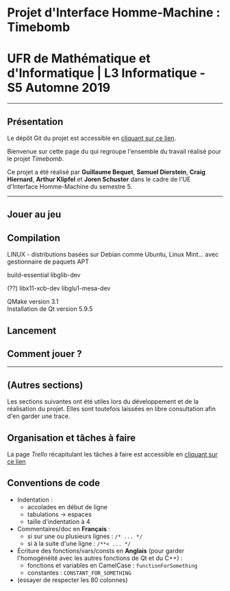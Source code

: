 # Projet d'Interface Homme-Machine : Timebomb

# UFR de Mathématique et d'Informatique | L3 Informatique - S5 Automne 2019




------------------------------------------------------------------------------

## Présentation


Le dépôt Git du projet est accessible en
[cliquant sur ce lien](https://git.unistra.fr/joren.schuster/ihm-projet).

Bienvenue sur cette page du qui regroupe l'ensemble du travail réalisé 
pour le projet *Timebomb*.

Ce projet a été réalisé par **Guillaume Bequet**, **Samuel Dierstein**,
**Craig Hiernard**, **Arthur Klipfel** et **Joren Schuster** dans le cadre
de l'UE d'Interface Homme-Machine du semestre 5.





------------------------------------------------------------------------------

## Jouer au jeu



Compilation
-----------

<!-- comment compiler, quelles documents pour compil, quelles cibles sont dispos -->

<!-- quelles dépendances, quelle version de qmake est demandée (//cohérence ordis fac) -->

<!-- infos pour build : paquets et outils nécessaires pour compiler, en fonction de la 
     plateforme -->


LINUX - distributions basées sur Debian comme Ubuntu, Linux Mint...
avec gestionnaire de paquets APT

build-essential
libglib-dev


(??)
libx11-xcb-dev
libglu1-mesa-dev



QMake version 3.1                                                                      
Installation de Qt version 5.9.5




Lancement
---------

<!-- comment lancer le jeu -->



Comment jouer ?
---------------

<!-- où les règles sont-elles dispos--> 
<!-- quels sont les modes/ fonctionnalités disponibles et comment le tout fonctionne -->



------------------------------------------------------------------------------

## (Autres sections)


Les sections suivantes ont été utiles lors du développement et de la réalisation
du projet. Elles sont toutefois laissées en libre consultation afin d'en garder
une trace.




Organisation et tâches à faire
------------------------------

La page *Trello* récapitulant les tâches à faire est accessible en
[cliquant sur ce lien](https://trello.com/b/0XbpDYb0/timebomb)




Conventions de code
-------------------

- Indentation :
    - accolades en début de ligne
    - tabulations -> espaces
    - taille d'indentation à 4
- Commentaires/doc en **Français** :
    - si sur une ou plusieurs lignes :  `/* ... */` 
    - si à la suite d'une ligne :       `/**< ... */`
- Écriture des fonctions/vars/consts en **Anglais** (pour garder 
  l'homogénéité avec les autres fonctions de Qt et du C++) :
    - fonctions et variables en CamelCase : `functionForSomething`
    - constantes : `CONSTANT_FOR_SOMETHING`
- (essayer de respecter les 80 colonnes)
